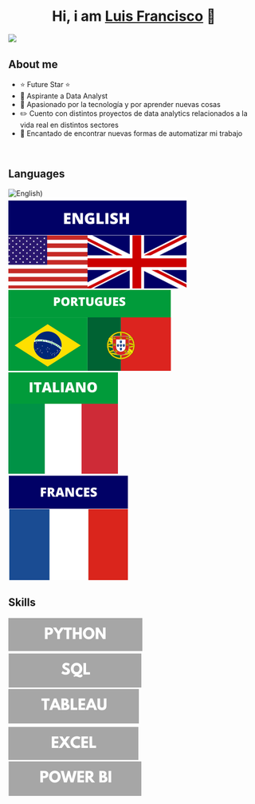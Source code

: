 <div align="center">
<h1 align="center">Hi, i am <a href="https://aristi.dev">Luis Francisco</a> 👋</h1>
</div>
<img src="https://github.com/LuisFranciscoGG/Biograf-a/blob/main/Blue%20Clean%20Digital%20Business%20Landscape%20Banner.png">

## About me

- ⭐ Future Star ⭐ 
- 📲 Aspirante a Data Analyst
- 🎥 Apasionado por la tecnología y por aprender nuevas cosas
- ✏️ Cuento con distintos proyectos de data analytics relacionados a la vida real en distintos sectores
- 📗 Encantado de encontrar nuevas formas de automatizar mi trabajo
<br>

## Languages
![English](https://github.com/LuisFranciscoGG/Biograf-a/blob/main/ESPA%C3%91OL.png))</br>
![English](https://github.com/LuisFranciscoGG/Biograf-a/blob/main/INGLES.png)</br>
![Portuguese](https://github.com/LuisFranciscoGG/Biograf-a/blob/main/PORTUGUES.png)</br>
![Italian](https://github.com/LuisFranciscoGG/Biograf-a/blob/main/ITALIANO.png)</br>
![French](https://github.com/LuisFranciscoGG/Biograf-a/blob/main/FRANCES.png)</br>

## Skills
![Python](https://github.com/LuisFranciscoGG/Biograf-a/blob/main/PYTHON.png)</br>
![SQL](https://github.com/LuisFranciscoGG/Biograf-a/blob/main/SQL.png)</br>
![TABLEAU](https://github.com/LuisFranciscoGG/Biograf-a/blob/main/TABLEAU.png)</br>
![Excel](https://github.com/LuisFranciscoGG/Biograf-a/blob/main/EXCEL.png)</br>
![Power BI](https://github.com/LuisFranciscoGG/Biograf-a/blob/main/POWERBI.png)</br>
